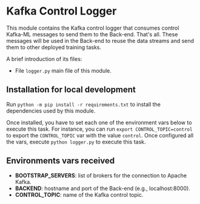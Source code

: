 # Kafka Control Logger

This module contains the Kafka control logger that consumes control Kafka-ML messages to send them to the Back-end. That's all. These messages will be used in the Back-end to reuse the data streams and send them to other deployed training tasks.

A brief introduction of its files:
- File `logger.py` main file of this module.

## Installation for local development
Run `python -m pip install -r requirements.txt` to install the dependencies used by this module. 

Once installed, you have to set each one of the environment vars below to execute this task. For instance, you can run `export CONTROL_TOPIC=control` to export the `CONTROL_TOPIC` var with the value `control`. Once configured all the vars, execute `python logger.py` to execute this task.

## Environments vars received

- **BOOTSTRAP_SERVERS**: list of brokers for the connection to Apache Kafka.
- **BACKEND**: hostname and port of the Back-end (e.g., localhost:8000).
- **CONTROL_TOPIC**: name of the Kafka control topic.